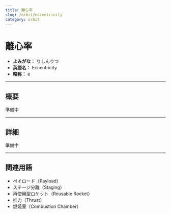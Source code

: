 ```yaml
---
title: 離心率
slug: /orbit/eccentricity
category: orbit
---
```


# 離心率

- **よみがな：** りしんりつ  
- **英語名：** Eccentricity  
- **略称：** e  

---

## 概要

準備中  

---

## 詳細

準備中  

---

## 関連用語

- ペイロード（Payload）
- ステージ分離（Staging）
- 再使用型ロケット（Reusable Rocket）
- 推力（Thrust）
- 燃焼室（Combustion Chamber）
